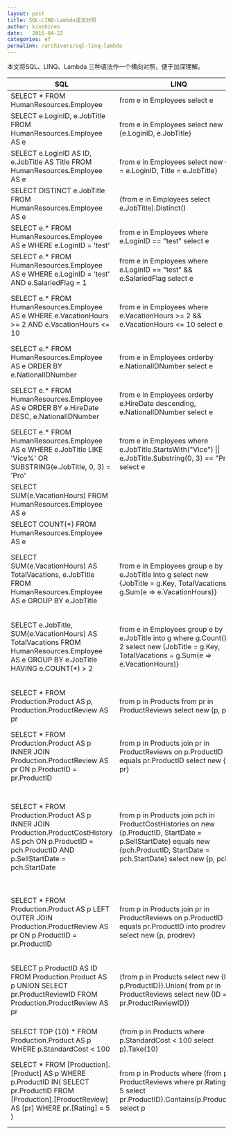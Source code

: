 ```yaml
---
layout: post
title: SQL-LINQ-Lambda语法对照
author: kinshines
date:   2016-04-22
categories: ef
permalink: /archivers/sql-linq-lambda
---
```


<p class="lead">本文将SQL、LINQ、Lambda 三种语法作一个横向对照，便于加深理解。</p>

<table class="table">
  <thead>
    <tr>
      <th>SQL</th>
      <th>LINQ</th>
      <th>Lambda</th>
    </tr>
  </thead>
  <tbody>
    <tr>
      <td>SELECT * FROM HumanResources.Employee</td>
      <td>from e in Employees select e</td>
      <td>Employees .Select (e => e)</td>
    </tr>
    <tr>
      <td>SELECT e.LoginID, e.JobTitle
              FROM HumanResources.Employee AS e</td>
      <td>from e in Employees
              select new {e.LoginID, e.JobTitle}</td>
      <td>Employees.Select (
              e => new {
                  LoginID = e.LoginID, 
                  JobTitle = e.JobTitle
                  }
              )
   </td>
    </tr>
    <tr>
      <td>SELECT e.LoginID AS ID, e.JobTitle AS Title
              FROM HumanResources.Employee AS e</td>
      <td>from e in Employees
              select new {ID = e.LoginID, Title = e.JobTitle}</td>
      <td>
      Employees.Select (
      e => new 
         {
            ID = e.LoginID, 
            Title = e.JobTitle
         }
      )
      </td>
    </tr>
    <tr>
    <td>
    SELECT DISTINCT e.JobTitle
FROM HumanResources.Employee AS e
    </td>
    <td>
    (from e in Employees
select e.JobTitle).Distinct()
    </td>
    <td>
    Employees
   .Select (e => e.JobTitle)
   .Distinct ()
    </td>
    </tr>
    <tr>
    <td>
    SELECT e.*
FROM HumanResources.Employee AS e
WHERE e.LoginID = 'test'
    </td>
    <td>
    from e in Employees
where e.LoginID == "test"
select e
    </td>
    <td>
    Employees
   .Where (e => (e.LoginID == "test"))
    </td>
    </tr>
    <tr>
    <td>
    SELECT e.*
FROM HumanResources.Employee AS e
WHERE e.LoginID = 'test' AND e.SalariedFlag = 1
    </td>
    <td>
    from e in Employees
where e.LoginID == "test" && e.SalariedFlag
select e
    </td>
    <td>
    Employees
   .Where (e => ((e.LoginID == "test") && e.SalariedFlag))
    </td>
    </tr>
    <tr>
    <td>
    SELECT e.* FROM HumanResources.Employee AS e
WHERE e.VacationHours >= 2 AND e.VacationHours <= 10
    </td>
    <td>
    from e in Employees
where e.VacationHours >= 2 && e.VacationHours <= 10
select e
    </td>
    <td>
    Employees
   .Where (e => (((Int32)(e.VacationHours) >= 2) && ((Int32)(e.VacationHours) <= 10)))
    </td>
    </tr>
    <tr>
    <td>
    SELECT e.* FROM HumanResources.Employee AS e
ORDER BY e.NationalIDNumber
    </td>
    <td>
    from e in Employees
orderby e.NationalIDNumber
select e
    </td>
    <td>
    Employees
   .OrderBy (e => e.NationalIDNumber)
    </td>
    </tr>
    <tr>
    <td>
    SELECT e.* FROM HumanResources.Employee AS e
ORDER BY e.HireDate DESC, e.NationalIDNumber
    </td>
    <td>
    from e in Employees
orderby e.HireDate descending, e.NationalIDNumber
select e
    </td>
    <td>
    Employees
   .OrderByDescending (e => e.HireDate)
   .ThenBy (e => e.NationalIDNumber)
    </td>
    </tr>
    <tr>
    <td>
    SELECT e.* FROM HumanResources.Employee AS e
WHERE e.JobTitle LIKE 'Vice%' OR SUBSTRING(e.JobTitle, 0, 3) = 'Pro'
    </td>
    <td>
    from e in Employees
where e.JobTitle.StartsWith("Vice") || e.JobTitle.Substring(0, 3) == "Pro"
select e
    </td>
    <td>
    Employees
   .Where (e => (e.JobTitle.StartsWith ("Vice") || (e.JobTitle.Substring (0, 3) == "Pro")))
    </td>
    </tr>
    <tr>
    <td>
    SELECT SUM(e.VacationHours)
FROM HumanResources.Employee AS e
    </td>
    <td>
    </td>
    <td>
    Employees.Sum(e => e.VacationHours);
    </td>
    </tr>
    <tr>
    <td>
    SELECT COUNT(*) FROM HumanResources.Employee AS e
    </td>
    <td>
    </td>
    <td>
    Employees.Count();
    </td>
    </tr>
    <tr>
    <td>
    SELECT SUM(e.VacationHours) AS TotalVacations, e.JobTitle
FROM HumanResources.Employee AS e
GROUP BY e.JobTitle
    </td>
    <td>
    from e in Employees
group e by e.JobTitle into g
select new {JobTitle = g.Key, TotalVacations = g.Sum(e => e.VacationHours)}
    </td>
    <td>
    Employees
   .GroupBy (e => e.JobTitle)
   .Select (
      g => new 
         {
            JobTitle = g.Key, 
            TotalVacations = g.Sum (e => (Int32)(e.VacationHours))
         }
   )
    </td>
    </tr>
    <tr>
    <td>
    SELECT e.JobTitle, SUM(e.VacationHours) AS TotalVacations
FROM HumanResources.Employee AS e
GROUP BY e.JobTitle
HAVING e.COUNT(*) > 2
    </td>
    <td>
    from e in Employees
group e by e.JobTitle into g
where g.Count() > 2
select new {JobTitle = g.Key, TotalVacations = g.Sum(e => e.VacationHours)}
    </td>
    <td>
    Employees
   .GroupBy (e => e.JobTitle)
   .Where (g => (g.Count () > 2))
   .Select (
      g => 
         new 
         {
            JobTitle = g.Key, 
            TotalVacations = g.Sum (e => (Int32)(e.VacationHours))
         }
   )
    </td>
    </tr>
    <tr>
    <td>
    SELECT *
FROM Production.Product AS p, Production.ProductReview AS pr
    </td>
    <td>
    from p in Products
from pr in ProductReviews
select new {p, pr}
    </td>
    <td>
    Products
   .SelectMany (
      p => ProductReviews, 
      (p, pr) => 
         new 
         {
            p = p, 
            pr = pr
         }
   )
    </td>
    </tr>
    <tr>
    <td>
    SELECT *
FROM Production.Product AS p
INNER JOIN Production.ProductReview AS pr ON p.ProductID = pr.ProductID
    </td>
    <td>
    from p in Products
join pr in ProductReviews on p.ProductID equals pr.ProductID
select new {p, pr}
    </td>
    <td>
    Products
   .Join (
      ProductReviews, 
      p => p.ProductID, 
      pr => pr.ProductID, 
      (p, pr) => 
         new 
         {
            p = p, 
            pr = pr
         }
   )
    </td>
    </tr>
    <tr>
    <td>
    SELECT *
FROM Production.Product AS p
INNER JOIN Production.ProductCostHistory AS pch ON p.ProductID = pch.ProductID AND p.SellStartDate = pch.StartDate
    </td>
    <td>
    from p in Products
join pch in ProductCostHistories on new {p.ProductID, StartDate = p.SellStartDate} equals new {pch.ProductID, StartDate = pch.StartDate}
select new {p, pch}
    </td>
    <td>
    Products
   .Join (
      ProductCostHistories, 
      p => 
         new 
         {
            ProductID = p.ProductID, 
            StartDate = p.SellStartDate
         }, 
      pch => 
         new 
         {
            ProductID = pch.ProductID, 
            StartDate = pch.StartDate
         }, 
      (p, pch) => 
         new 
         {
            p = p, 
            pch = pch
         }
   )
    </td>
    </tr>
    <tr>
    <td>
    SELECT *
FROM Production.Product AS p
LEFT OUTER JOIN Production.ProductReview AS pr ON p.ProductID = pr.ProductID
    </td>
    <td>
    from p in Products
join pr in ProductReviews on p.ProductID equals pr.ProductID
into prodrev
select new {p, prodrev}
    </td>
    <td>
    Products
   .GroupJoin (
      ProductReviews, 
      p => p.ProductID, 
      pr => pr.ProductID, 
      (p, prodrev) => 
         new 
         {
            p = p, 
            prodrev = prodrev
         }
   )
    </td>
    </tr>
    <tr>
    <td>
    SELECT p.ProductID AS ID
FROM Production.Product AS p
UNION
SELECT pr.ProductReviewID
FROM Production.ProductReview AS pr
    </td>
    <td>
    (from p in Products
select new {ID = p.ProductID}).Union(
from pr in ProductReviews
select new {ID = pr.ProductReviewID})
    </td>
    <td>
    Products
   .Select (
      p => 
         new 
         {
            ID = p.ProductID
         }
   )
   .Union (
      ProductReviews
         .Select (
            pr => 
               new 
               {
                  ID = pr.ProductReviewID
               }
         )
   )
    </td>
    </tr>
    <tr>
    <td>
    SELECT TOP (10) *
FROM Production.Product AS p
WHERE p.StandardCost < 100
    </td>
    <td>
    (from p in Products
where p.StandardCost < 100
select p).Take(10)
    </td>
    <td>
    Products
   .Where (p => (p.StandardCost < 100))
   .Take (10)
    </td>
    </tr>
    <tr>
    <td>
    SELECT *
FROM [Production].[Product] AS p
WHERE p.ProductID IN(
    SELECT pr.ProductID
    FROM [Production].[ProductReview] AS [pr]
    WHERE pr.[Rating] = 5
    )
    </td>
    <td>
    from p in Products
where (from pr in ProductReviews
where pr.Rating == 5
select pr.ProductID).Contains(p.ProductID)
select p
    </td>
    <td>
    Products
   .Where (
      p => 
         ProductReviews
            .Where (pr => (pr.Rating == 5))
            .Select (pr => pr.ProductID)
            .Contains (p.ProductID)
   )
    </td>
    </tr>
  </tbody>
</table>
